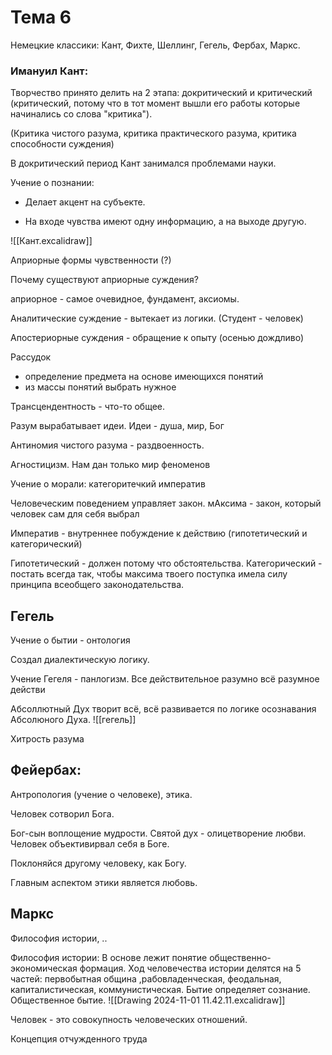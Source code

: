# Тема 6 

Немецкие классики:
Кант, Фихте, Шеллинг, Гегель, Фербах, Маркс.

### Имануил Кант:

Творчество принято делить на 2 этапа: докритический и критический (критический, потому что в тот момент вышли его работы которые начинались со слова "критика"). 

(Критика чистого разума, критика практического разума, критика способности суждения)

В докритический период Кант занимался проблемами науки. 

Учение о познании: 
- Делает акцент на субъекте.

- На входе чувства имеют одну информацию, а на выходе другую.

![[Кант.excalidraw]]

Априорные формы чувственности (?)

Почему существуют априорные суждения?

априорное - самое очевидное, фундамент, аксиомы.

Аналитические суждение - вытекает из логики. (Студент - человек)

Апостериорные суждения - обращение к опыту (осенью дождливо)


Рассудок
- определение предмета на основе имеющихся понятий 
- из массы понятий выбрать нужное

Трансцендентность - что-то общее.

Разум вырабатывает идеи. 
Идеи - душа, мир, Бог 

Антиномия чистого разума - раздвоенность.

Агностицизм.
Нам дан только мир феноменов 

Учение о морали:
категоритечкий императив 

Человеческим поведением управляет закон.
мАксима - закон, который человек сам для себя выбрал

Императив - внутреннее побуждение к действию (гипотетический и категорический)

Гипотетический - должен потому что обстоятельства.
Категорический - постать всегда так, чтобы максима твоего поступка имела силу принципа всеобщего законодательства.


## Гегель
Учение о бытии - онтология

Создал диалектическую логику.

Учение Гегеля - панлогизм.
Все действительное разумно всё разумное действи

Абсоллютный Дух творит всё, всё развивается по логике осознавания Абсолюного Духа.
![[гегель]]

Хитрость разума 

## Фейербах:

Антропология (учение о человеке), этика.

Человек сотворил Бога. 


Бог-сын воплощение мудрости. 
Святой дух - олицетворение любви. 
Человек объективирвал себя в Боге.

Поклоняйся другому человеку, как Богу. 

Главным аспектом этики является любовь. 

## Маркс

Философия истории, ..


Философия истории:
В основе лежит понятие общественно-экономическая формация. 
Ход человечества истории делятся на 5 частей: первобытная община ,рабовладенческая, феодальная, капиталистическая, коммунистическая.
Бытие определяет сознание. Общественное бытие. 
![[Drawing 2024-11-01 11.42.11.excalidraw]]


Человек - это совокупность человеческих отношений.

Концепция отчужденного труда
